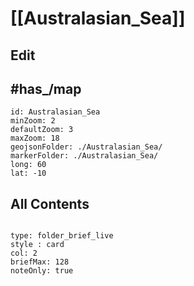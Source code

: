 # [[Australasian_Sea]] 

## Edit



## #has_/map 

```leaflet
id: Australasian_Sea
minZoom: 2 
defaultZoom: 3
maxZoom: 18
geojsonFolder: ./Australasian_Sea/
markerFolder: ./Australasian_Sea/
long: 60
lat: -10

```




## All Contents

```folderv
```

```ccard
type: folder_brief_live
style : card
col: 2
briefMax: 128
noteOnly: true
```


